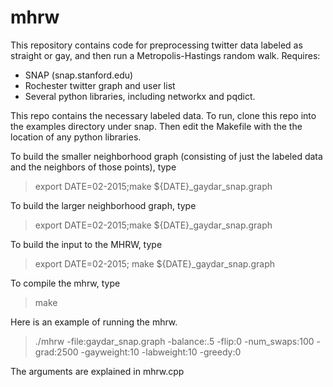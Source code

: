# mhrw
This repository contains code for preprocessing twitter data labeled
as straight or gay, and then run a Metropolis-Hastings random walk.
Requires:

* SNAP (snap.stanford.edu)
* Rochester twitter graph and user list
* Several python libraries, including networkx and pqdict.

This repo contains the necessary labeled data. To run, clone this repo
into the examples directory under snap. Then edit the Makefile with the
the location of any python libraries.

To build the smaller neighborhood graph (consisting of just the
labeled data and the neighbors of those points), type

>export DATE=02-2015;make ${DATE}_gaydar_snap.graph

To build the larger neighborhood graph, type

>export DATE=02-2015;make ${DATE}_gaydar_snap.graph

To build the input to the MHRW, type

> export DATE=02-2015; make ${DATE}_gaydar_snap.graph

To compile the mhrw, type

> make

Here is an example of running the mhrw.

> ./mhrw -file:gaydar_snap.graph -balance:.5 -flip:0 -num_swaps:100 -grad:2500 -gayweight:10 -labweight:10 -greedy:0

The arguments are explained in mhrw.cpp
